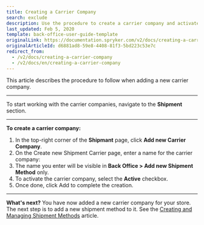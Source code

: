 ```yaml
---
title: Creating a Carrier Company
search: exclude
description: Use the procedure to create a carrier company and activate it in the Back Office.
last_updated: Feb 5, 2020
template: back-office-user-guide-template
originalLink: https://documentation.spryker.com/v2/docs/creating-a-carrier-company
originalArticleId: d6881ad8-59e8-4408-81f3-5bd223c53e7c
redirect_from:
  - /v2/docs/creating-a-carrier-company
  - /v2/docs/en/creating-a-carrier-company
---
```


This article describes the procedure to follow when adding a new carrier company.
***
To start working with the carrier companies, navigate to the **Shipment** section.
***
**To create a carrier company:**
1. In the top-right corner of the **Shipmant** page, click **Add new Carrier Company**.
2. On the Create new Shipment Carrier page, enter a name for the carrier company:
3. The name you enter will be visible in **Back Office > Add new Shipment Method** only.
4. To activate the carrier company, select the **Active** checkbox.
5. Once done, click Add to complete the creation.

***
**What's next?**
You have now added a new carrier company for your store.
The next step is to add a new shipment method to it. See the [Creating and Managing Shipment Methods](/docs/scos/user/back-office-user-guides/{{page.version}}/administration/delivery-methods/creating-and-managing-delivery-methods.html) article.
